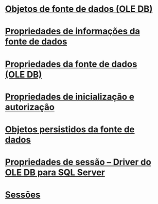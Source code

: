# [Objetos de fonte de dados (OLE DB)](data-source-objects-ole-db.md)
# [Propriedades de informações da fonte de dados](data-source-information-properties.md)
# [Propriedades da fonte de dados (OLE DB)](data-source-properties-ole-db.md)
# [Propriedades de inicialização e autorização](initialization-and-authorization-properties.md)
# [Objetos persistidos da fonte de dados](persisted-data-source-objects.md)
# [Propriedades de sessão – Driver do OLE DB para SQL Server](session-properties-oledb-driver-for-sql-server.md)
# [Sessões](sessions.md)
